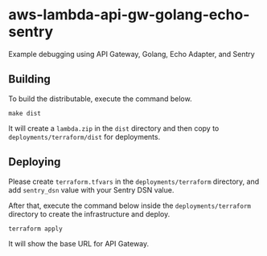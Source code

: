 # aws-lambda-api-gw-golang-echo-sentry
Example debugging using API Gateway, Golang, Echo Adapter, and Sentry

## Building

To build the distributable, execute the command below.

```
make dist
```

It will create a `lambda.zip` in the `dist` directory and then copy to
`deployments/terraform/dist` for deployments.

## Deploying

Please create `terraform.tfvars` in the `deployments/terraform` directory,
and add `sentry_dsn` value with your Sentry DSN value.

After that, execute the command below inside the `deployments/terraform` directory 
to create the infrastructure and deploy.

```
terraform apply
```

It will show the base URL for API Gateway.
